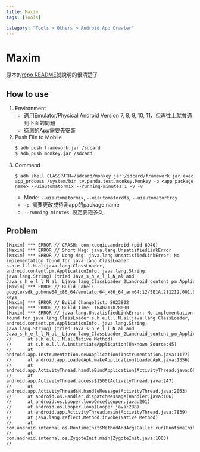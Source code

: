 ```yaml
---
title: Maxim
tags: [Tools]

category: "Tools > Others > Android App Crawler"
---
```


# Maxim
原本的[repo README](https://github.com/zhangzhao4444/Maxim)就說明的很清楚了
## How to use
1. Environment
    * 適用Emulator/Physical Android Version 7, 8, 9, 10, 11，但再往上就會遇到下面的問題
    * 待測的App需要先安裝
2. Push File to Mobile
    ```bash
    $ adb push framework.jar /sdcard
    $ adb push monkey.jar /sdcard
    ```
3. Command
    ```bash!
    $ adb shell CLASSPATH=/sdcard/monkey.jar:/sdcard/framework.jar exec app_process /system/bin tv.panda.test.monkey.Monkey -p <app package name> --uiautomatormix --running-minutes 1 -v -v
    ```
    * Mode: `--uiautomatormix`, `--uiautomatordfs`, `--uiautomatortroy`
    * `-p`: 需要更改成待測app的package name
    * `--running-minutes`: 設定要跑多久

## Problem
```
[Maxim] *** ERROR // CRASH: com.xueqiu.android (pid 6940)
[Maxim] *** ERROR // Short Msg: java.lang.UnsatisfiedLinkError
[Maxim] *** ERROR // Long Msg: java.lang.UnsatisfiedLinkError: No implementation found for java.lang.ClassLoader s.h.e.l.l.N.al(java.lang.ClassLoader, android.content.pm.ApplicationInfo, java.lang.String, java.lang.String) (tried Java_s_h_e_l_l_N_al and Java_s_h_e_l_l_N_al__Ljava_lang_ClassLoader_2Landroid_content_pm_ApplicationInfo_2Ljava_lang_String_2Ljava_lang_String_2)
[Maxim] *** ERROR // Build Label: google/sdk_gphone64_x86_64/emulator64_x86_64_arm64:12/SE1A.211212.001.B1/8023802:user/release-keys
[Maxim] *** ERROR // Build Changelist: 8023802
[Maxim] *** ERROR // Build Time: 1640217878000
[Maxim] *** ERROR // java.lang.UnsatisfiedLinkError: No implementation found for java.lang.ClassLoader s.h.e.l.l.N.al(java.lang.ClassLoader, android.content.pm.ApplicationInfo, java.lang.String, java.lang.String) (tried Java_s_h_e_l_l_N_al and Java_s_h_e_l_l_N_al__Ljava_lang_ClassLoader_2Landroid_content_pm_ApplicationInfo_2Ljava_lang_String_2Ljava_lang_String_2)
//      at s.h.e.l.l.N.al(Native Method)
//      at s.h.e.l.l.A.instantiateApplication(Unknown Source:45)
//      at android.app.Instrumentation.newApplication(Instrumentation.java:1177)
//      at android.app.LoadedApk.makeApplication(LoadedApk.java:1356)
//      at android.app.ActivityThread.handleBindApplication(ActivityThread.java:6686)
//      at android.app.ActivityThread.access$1500(ActivityThread.java:247)
//      at android.app.ActivityThread$H.handleMessage(ActivityThread.java:2053)
//      at android.os.Handler.dispatchMessage(Handler.java:106)
//      at android.os.Looper.loopOnce(Looper.java:201)
//      at android.os.Looper.loop(Looper.java:288)
//      at android.app.ActivityThread.main(ActivityThread.java:7839)
//      at java.lang.reflect.Method.invoke(Native Method)
//      at com.android.internal.os.RuntimeInit$MethodAndArgsCaller.run(RuntimeInit.java:548)
//      at com.android.internal.os.ZygoteInit.main(ZygoteInit.java:1003)
//
```